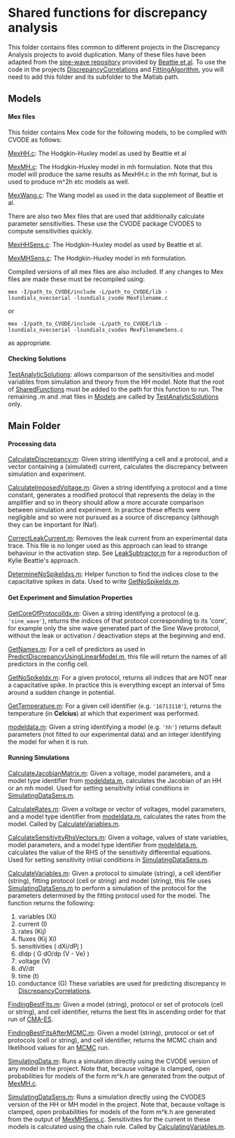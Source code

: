 # Shared functions for discrepancy analysis

This folder contains files common to different projects in the Discrepancy Analysis projects to avoid duplication. Many of these files have been adapted from the [sine-wave repository](https://github.com/mirams/sine-wave) provided by [Beattie et al](https://physoc.onlinelibrary.wiley.com/doi/abs/10.1113/JP275733). To use the code in the projects [DiscrepancyCorrelations](https://github.com/JohnWalmsley/DiscrepancyCorrelations) and [FittingAlgorithm](https://github.com/JohnWalmsley/FittingAlgorithm), you will need to add this folder and its subfolder to the Matlab path.

## Models


#### Mex files

This folder contains Mex code for the following models, to be compiled with CVODE as follows:

[MexHH.c](Models/MexHH.c): The Hodgkin-Huxley model as used by Beattie et al

[MexMH.c](Models/MexMH.c): The Hodgkin-Huxley model in mh formulation. Note that this model will produce the same results as MexHH.c in the mh format, but is used to produce m^2h etc models as well.

[MexWang.c](Models/MexWang.c): The Wang model as used in the data supplement of Beattie et al.

There are also two Mex files that are used that additionally calculate parameter sensitivities. These use the CVODE package CVODES to compute sensitivities quickly.

[MexHHSens.c](Models/MexHHSens.c): The Hodgkin-Huxley model as used by Beattie et al.

[MexMHSens.c](Models/MexMHSens.c): The Hodgkin-Huxley model in mh formulation.

Compiled versions of all mex files are also included. If any changes to Mex files are made these must be recompiled using:

`mex -I/path_to_CVODE/include -L/path_to_CVODE/lib -lsundials_nvecserial -lsundials_cvode MexFilename.c`

or

`mex -I/path_to_CVODE/include -L/path_to_CVODE/lib -lsundials_nvecserial -lsundials_cvodes MexFilenameSens.c`

as appropriate.


#### Checking Solutions

[TestAnalyticSolutions](Models/TestAnalyticSolutions.m): allows comparison of the sensitivities and model variables from simulation and theory from the HH model. Note that the root of [SharedFunctions](https://github.com/JohnWalmsley/SharedFunctions) must be added to the path for this function to run. The remaining .m and .mat files in [Models](Models/) are called by [TestAnalyticSolutions](Models/TestAnalyticSolutions.m) only.


## Main Folder

#### Processing data

[CalculateDiscrepancy.m](CalculateDiscrepancy.m): Given string identifying a cell and a protocol, and a vector containing a (simulated) current, calculates the discrepancy between simulation and experiment.

[CalculateImposedVoltage.m](CalculateImposedVoltage.m): Given a string identifying a protocol and a time constant, generates a modified protocol that represents the delay in the amplifier and so in theory should allow a more accurate comparison between simulation and experiment. In practice these effects were negligible and so were not pursued as a source of discrepancy (although they can  be important for INa!).

[CorrectLeakCurrent.m](CorrectLeakCurrent.m): Removes the leak current from an experimental data trace. This file is no longer used as this approach can lead to strange behaviour in the activation step. See [LeakSubtractor.m](https://github.com/JohnWalmsley/Kylie-Sine-Wave-Data/blob/master/LeakSubtractor.m) for a reproduction of Kylie Beattie's approach.

[DetermineNoSpikeIdxs.m](DetermineNoSpikeIdxs.m): Helper function to find the indices close to the capacitative spikes in data. Used to write [GetNoSpikeIdx.m](GetNoSpikeIdx.m).

#### Get Experiment and Simulation Properties

[GetCoreOfProtocolIdx.m](GetCoreOfProtocolIdx.m): Given a string identifying a protocol (e.g. `'sine_wave'`), returns the indices of that protocol corresponding to its 'core', for example only the sine wave generated part of the Sine Wave protocol, without the leak or activation / deactivation steps at the beginning and end.

[GetNames.m](GetNames.m): For a cell of predictors as used in [PredictDiscrepancyUsingLinearModel.m](https://github.com/JohnWalmsley/DiscrepancyCorrelations/blob/master/Code/PredictDiscrepancyUsingLinearModel.m), this file will return the names of all predictors in the config cell.

[GetNoSpikeIdx.m](GetNoSpikeIdx.m): For a given protocol, returns all indices that are NOT near a capacitative spike. In practice this is everything except an interval of 5ms around a sudden change in potential.

[GetTemperature.m](GetTemperature.m): For a given cell identifier (e.g. `'16713110'`), returns the temperature (in **Celcius**) at which that experiment was performed.

[modeldata.m](modeldata.m): Given a string identifying a model (e.g. `'hh'`) returns default parameters (not fitted to our experimental data) and an integer identifying the model for when it is run.

#### Running Simulations

[CalculateJacobianMatrix.m](CalculatingJacobianMatrix.m): Given a voltage, model parameters, and a model type identifier from [modeldata.m](modeldata.m), calculates the Jacobian of an HH or an mh model. Used for setting sensitivity intiial conditions in [SimulatingDataSens.m](SimulatingDataSens.m).

[CalculateRates.m](CalculatingRates.m): Given a voltage or vector of voltages, model parameters, and a model type identifier from [modeldata.m](modeldata.m), calculates the rates from the model. Called by [CalculateVariables.m](CalculateVariables.m).

[CalculateSensitivityRhsVectors.m](CalculateSensitivityRhsVectors.m): Given a voltage, values of state variables, model parameters, and a model type identifier from [modeldata.m](modeldata.m), calculates the value of the RHS of the sensitivity differential equations. Used for setting sensitivity intiial conditions in [SimulatingDataSens.m](SimulatingDataSens.m).

[CalculateVariables.m](CalculateVariables.m): Given a protocol to simulate (string), a cell identifier (string), fitting protocol (cell or string) and model (string), this file uses [SimulatingDataSens.m](SimulatingDataSens.m) to perform a simulation of the protocol for the parameters determined by the fitting protocol used for the model. The function returns the following:
1. variables (Xi)
1. current (I)
1. rates (Kij)
1. fluxes (Kij Xi)
1. sensitivities ( dXi/dPj )
1. dIdp ( G dO/dp (V - Ve) )
1. voltage (V)
1. dV/dt
1. time (t)
1. conductance (G)
These variables are used for predicting discrepancy in [DiscrepancyCorrelations](https://github.com/JohnWalmsley/DiscrepancyCorrelations/).

[FindingBestFits.m](FindingBestFits.m): Given a model (string), protocol or set of protocols (cell or string), and cell identifier, returns the best fits in ascending order for that run of [CMA-ES](https://github.com/JohnWalmsley/FittingAlgorithm/blob/master/Code/cmaes.m).

[FindingBestFitsAfterMCMC.m](FindingBestFitsAfterMCMC.m): Given a model (string), protocol or set of protocols (cell or string), and cell identifier, returns the MCMC chain and likelihood values for an [MCMC](https://github.com/JohnWalmsley/FittingAlgorithm/blob/master/Code/AdaptiveMCMCStartingBestCMAES.m) run.

[SimulatingData.m](SimulatingData.m): Runs a simulation directly using the CVODE version of any model in the project. Note that, because voltage is clamped, open probabilities for models of the form m^k.h are generated from the output of [MexMH.c](Models/MexMH.c).

[SimulatingDataSens.m](SimulatingDataSens.m): Runs a simulation directly using the CVODES version of the HH or MH model in the project. Note that, because voltage is clamped, open probabilities for models of the form m^k.h are generated from the output of [MexMHSens.c](Models/MexMHSens.c). Sensitivities for the current in these models is calculated using the chain rule. Called by [CalculatingVariables.m](CalculatingVariables.m).




